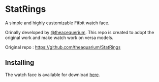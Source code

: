 # StatRings
A simple and highly customizable Fitbit watch face. 

Orinally developed by [@theacequerium](https://github.com/theaquarium). This repo is created to adopt the original work and make watch work on versa models.

Original repo : https://github.com/theaquarium/StatRings

## Installing
The watch face is available for download [here](https://gallery.fitbit.com/details/1f8952e0-f110-43ab-b096-5bb601dfdc3d).